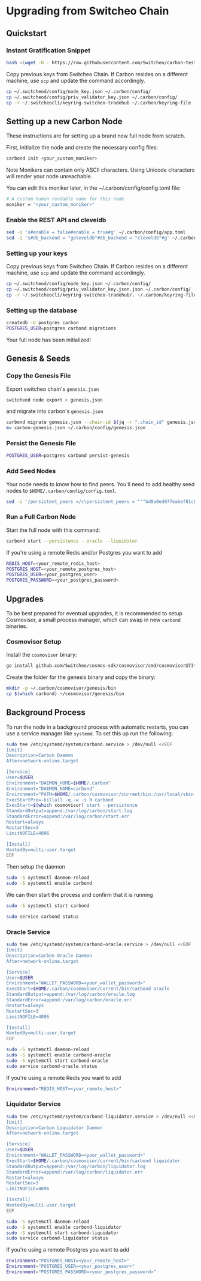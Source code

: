 # Upgrading from Switcheo Chain

## Quickstart

### Instant Gratification Snippet
```bash
bash <(wget -O - https://raw.githubusercontent.com/Switcheo/carbon-testnets/master/scripts/upgrade.sh) <your_moniker>
```
Copy previous keys from Switcheo Chain. If Carbon resides on a different machine, use `scp` and update the command accordingly.
```bash
cp ~/.switcheod/config/node_key.json ~/.carbon/config/
cp ~/.switcheod/config/priv_validator_key.json ~/.carbon/config/
cp -r ~/.switcheocli/keyring-switcheo-tradehub ~/.carbon/keyring-file
```

## Setting up a new Carbon Node
These instructions are for setting up a brand new full node from scratch.

First, initialize the node and create the necessary config files:
```bash
carbond init <your_custom_moniker>
```
Note Monikers can contain only ASCII characters. Using Unicode characters will render your node unreachable.

You can edit this moniker later, in the ~/.carbon/config/config.toml file:
```bash
# A custom human readable name for this node
moniker = "<your_custom_moniker>"
```

### Enable the REST API and cleveldb
```bash
sed -i 's#enable = false#enable = true#g' ~/.carbon/config/app.toml
sed -i 's#db_backend = "goleveldb"#db_backend = "cleveldb"#g' ~/.carbon/config/config.toml
```

### Setting up your keys
Copy previous keys from Switcheo Chain. If Carbon resides on a different machine, use `scp` and update the command accordingly.
```bash
cp ~/.switcheod/config/node_key.json ~/.carbon/config/
cp ~/.switcheod/config/priv_validator_key.json.json ~/.carbon/config/
cp -r ~/.switcheocli/keyring-switcheo-tradehub/. ~/.carbon/keyring-file
```

### Setting up the database
```bash
createdb -U postgres carbon
POSTGRES_USER=postgres carbond migrations
```

Your full node has been initialized!

## Genesis & Seeds

### Copy the Genesis File
Export switcheo chain's `genesis.json`
```bash
switcheod node export > genesis.json
```
and migrate into carbon's `genesis.json`
```bash
carbond migrate genesis.json --chain-id $(jq -r ".chain_id" genesis.json) > carbon-genesis.json
mv carbon-genesis.json ~/.carbon/config/genesis.json
```

### Persist the Genesis File
```bash
POSTGRES_USER=postgres carbond persist-genesis
```

### Add Seed Nodes
Your node needs to know how to find peers. You'll need to add healthy seed nodes to `$HOME/.carbon/config/config.toml`.

```bash
sed -i '/persistent_peers =/c\persistent_peers = "'"bd0a0ed977eabef81c60da2aac2dabb64a149173@3.0.180.87:26656"'"' ~/.carbon/config/config.toml
```

### Run a Full Carbon Node
Start the full node with this command:
```bash
carbond start --persistence --oracle --liquidator
```
If you're using a remote Redis and/or Postgres you want to add
```bash
REDIS_HOST=<your_remote_redis_host>
POSTGRES_HOST=<your_remote_postgres_host>
POSTGRES_USER=<your_postgres_user>
POSTGRES_PASSWORD=<your_postgres_password>
```

## Upgrades
To be best prepared for eventual upgrades, it is recommended to setup Cosmovisor, a small process manager, which can swap in new `carbond` binaries.

### Cosmovisor Setup
Install the `cosmovisor` binary:
```bash
go install github.com/Switcheo/cosmos-sdk/cosmovisor/cmd/cosmovisor@73f5c224725d922f1e4b9fa334be8be6db16fc12
```
Create the folder for the genesis binary and copy the binary:
```bash
mkdir -p ~/.carbon/cosmovisor/genesis/bin
cp $(which carbond) ~/cosmovisor/genesis/bin
```

## Background Process
To run the node in a background process with automatic restarts, you can use a service manager like `systemd`. To set this up run the following:
```bash
sudo tee /etc/systemd/system/carbond.service > /dev/null <<EOF
[Unit]
Description=Carbon Daemon
After=network-online.target

[Service]
User=$USER
Environment="DAEMON_HOME=$HOME/.carbon"
Environment="DAEMON_NAME=carbond"
Environment="PATH=$HOME/.carbon/cosmovisor/current/bin:/usr/local/sbin:/usr/local/bin:/usr/sbin:/usr/bin:/sbin:/bin"
ExecStartPre=-killall -q -w -s 9 carbond
ExecStart=$(which cosmovisor) start --persistence
StandardOutput=append:/var/log/carbon/start.log
StandardError=append:/var/log/carbon/start.err
Restart=always
RestartSec=3
LimitNOFILE=4096

[Install]
WantedBy=multi-user.target
EOF
```
Then setup the daemon
```bash
sudo -S systemctl daemon-reload
sudo -S systemctl enable carbond
```
We can then start the process and confirm that it is running
```bash
sudo -S systemctl start carbond

sudo service carbond status
```

### Oracle Service
```bash
sudo tee /etc/systemd/system/carbond-oracle.service > /dev/null <<EOF
[Unit]
Description=Carbon Oracle Daemon
After=network-online.target

[Service]
User=$USER
Environment="WALLET_PASSWORD=<your_wallet_password>"
ExecStart=$HOME/.carbon/cosmovisor/current/bin/carbond oracle
StandardOutput=append:/var/log/carbon/oracle.log
StandardError=append:/var/log/carbon/oracle.err
Restart=always
RestartSec=3
LimitNOFILE=4096

[Install]
WantedBy=multi-user.target
EOF

sudo -S systemctl daemon-reload
sudo -S systemctl enable carbond-oracle
sudo -S systemctl start carbond-oracle
sudo service carbond-oracle status
```
If you're using a remote Redis you want to add
```bash
Environment="REDIS_HOST=<your_remote_host>"
```

### Liquidator Service
```bash
sudo tee /etc/systemd/system/carbond-liquidator.service > /dev/null <<EOF
[Unit]
Description=Carbon Liquidator Daemon
After=network-online.target

[Service]
User=$USER
Environment="WALLET_PASSWORD=<your_wallet_password>"
ExecStart=$HOME/.carbon/cosmovisor/current/bin/carbond liquidator
StandardOutput=append:/var/log/carbon/liquidator.log
StandardError=append:/var/log/carbon/liquidator.err
Restart=always
RestartSec=3
LimitNOFILE=4096

[Install]
WantedBy=multi-user.target
EOF

sudo -S systemctl daemon-reload
sudo -S systemctl enable carbond-liquidator
sudo -S systemctl start carbond-liquidator
sudo service carbond-liquidator status
```
If you're using a remote Postgres you want to add
```bash
Environment="POSTGRES_HOST=<your_remote_host>"
Environment="POSTGRES_USER=<your_postgres_user>"
Environment="POSTGRES_PASSWORD=<your_postgres_password>"
```
